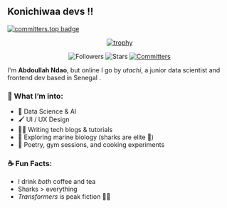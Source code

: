 ## Konichiwaa devs !!

[![committers.top badge](https://user-badge.committers.top/senegal/utachicodes.svg)](https://user-badge.committers.top/senegal/utachicodes)

<p align="center">
  <a href="https://github.com/ryo-ma/github-profile-trophy">
    <img src="https://github-profile-trophy.vercel.app/?username=traorecheikh&theme=radical&column=4" alt="trophy" />
  </a>
</p>

<!-- Badges below trophy -->
<p align="center">
  <img src="https://img.shields.io/github/followers/utachicodes?label=Followers" alt="Followers" /> 
  <img src="https://img.shields.io/github/stars/utachicodes?affiliations=OWNER%2CCOLLABORATOR&label=Repo+Stars" alt="Stars" /> 
  <a href="https://user-badge.committers.top/senegal_private/utachicodes">
    <img src="https://user-badge.committers.top/senegal_private/utachicodes.svg" alt="Committers" />
  </a>
</p>

I'm **Abdoullah Ndao**, but online I go by *utachi*, a junior data scientist and frontend dev based in Senegal .  

### 🧠 What I’m into:
- 🧪 Data Science & AI
- 🖌️ UI / UX Design
- ✍🏽 Writing tech blogs & tutorials
- 🧭 Exploring marine biology (sharks are elite 🦈)
- 📜 Poetry, gym sessions, and cooking experiments

### ☕ Fun Facts:
- I drink *both* coffee and tea  
- Sharks > everything  
- *Transformers* is peak fiction 🤖🔥

